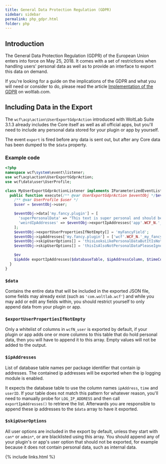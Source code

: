 ```yaml
---
title: General Data Protection Regulation (GDPR)
sidebar: sidebar
permalink: php_gdpr.html
folder: php
---
```


## Introduction

The General Data Protection Regulation (GDPR) of the European Union enters into
force on May 25, 2018. It comes with a set of restrictions when handling users'
personal data as well as to provide an interface to export this data on demand.

If you're looking for a guide on the implications of the GDPR and what you will
need or consider to do, please read the article [Implementation of the GDPR](https://www.woltlab.com/article/106-implementation-of-the-gdpr/)
on woltlab.com.

## Including Data in the Export

The `wcf\acp\action\UserExportGdprAction` introduced with WoltLab Suite 3.1.3
already includes the Core itself as well as all official apps, but you'll need to
include any personal data stored for your plugin or app by yourself.

The event `export` is fired before any data is sent out, but after any Core data
has been dumped to the `$data` property.

### Example code

```php
<?php
namespace wcf\system\event\listener;
use wcf\acp\action\UserExportGdprAction;
use wcf\data\user\UserProfile;

class MyUserExportGdprActionListener implements IParameterizedEventListener {
  public function execute(/** @var UserExportGdprAction $eventObj */$eventObj, $className, $eventName, array &$parameters);
    /** @var UserProfile $user */
    $user = $eventObj->user;

    $eventObj->data['my.fancy.plugin'] = [
      'superPersonalData' => "This text is super personal and should be included in the output",
      'weirdIpAddresses' => $eventObj->exportIpAddresses('app'.WCF_N.'_non_standard_column_names_for_ip_addresses', 'ipAddressColumnName', 'timeColumnName', 'userIDColumnName')
    ];
    $eventObj->exportUserPropertiesIfNotEmpty[] = 'myFancyField';
    $eventObj->ipAddresses['my.fancy.plugin'] = ['wcf'.WCF_N.'_my_fancy_table', 'wcf'.WCF_N.'_i_also_store_ipaddresses_here'];
    $eventObj->skipUserOptions[] = 'thisLooksLikePersonalDataButItIsNot';
    $eventObj->skipUserOptions[] = 'thisIsAlsoNotPersonalDataPleaseIgnoreIt';

    $ev
    $ipAdde exportIpAddresses($databaseTable, $ipAddressColumn, $timeColumn, $userIDColumn);
  }
}
```

### `$data`

Contains the entire data that will be included in the exported JSON file, some
fields may already exist (such as `'com.woltlab.wcf'`) and while you may add or
edit any fields within, you should restrict yourself to only append data from
your plugin or app.

### `$exportUserPropertiesIfNotEmpty`

Only a whitelist of  columns in `wcfN_user` is exported by default, if your plugin
or app adds one or more columns to this table that do hold personal data, then
you will have to append it to this array. Empty values will not be added to the
output.

### `$ipAddresses`

List of database table names per package identifier that contain ip addresses.
The contained ip addresses will be exported when the ip logging module is enabled.

It expects the database table to use the column names `ipAddress`, `time` and
`userID`. If your table does not match this pattern for whatever reason, you'll
need to manually probe for `LOG_IP_ADDRESS` and then call `exportIpAddresses()`
to retrieve the list. Afterwards you are responsible to append these ip addresses
to the `$data` array to have it exported.

### `$skipUserOptions`

All user options are included in the export by default, unless they start with
`can*` or `admin*`, or are blacklisted using this array. You should append any
of your plugin's or app's user option that should not be exported, for example
because it does not contain personal data, such as internal data.

{% include links.html %}
